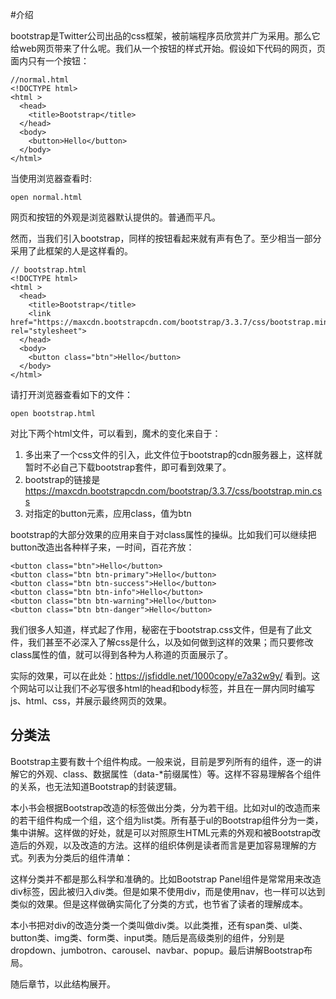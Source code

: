 

#介绍

bootstrap是Twitter公司出品的css框架，被前端程序员欣赏并广为采用。那么它给web网页带来了什么呢。我们从一个按钮的样式开始。假设如下代码的网页，页面内只有一个按钮：

    //normal.html
    <!DOCTYPE html>
    <html >
      <head>
        <title>Bootstrap</title>
      </head>
      <body>
        <button>Hello</button>
      </body>
    </html>

当使用浏览器查看时:

    open normal.html

网页和按钮的外观是浏览器默认提供的。普通而平凡。

然而，当我们引入bootstrap，同样的按钮看起来就有声有色了。至少相当一部分采用了此框架的人是这样看的。

    // bootstrap.html
    <!DOCTYPE html>
    <html >
      <head>
        <title>Bootstrap</title>
        <link href="https://maxcdn.bootstrapcdn.com/bootstrap/3.3.7/css/bootstrap.min.css" rel="stylesheet">
      </head>
      <body>
        <button class="btn">Hello</button>
      </body>
    </html>

请打开浏览器查看如下的文件：
    
    open bootstrap.html

对比下两个html文件，可以看到，魔术的变化来自于：

1. 多出来了一个css文件的引入，此文件位于bootstrap的cdn服务器上，这样就暂时不必自己下载bootstrap套件，即可看到效果了。
2. bootstrap的链接是 https://maxcdn.bootstrapcdn.com/bootstrap/3.3.7/css/bootstrap.min.css
3. 对指定的button元素，应用class，值为btn

bootstrap的大部分效果的应用来自于对class属性的操纵。比如我们可以继续把button改造出各种样子来，一时间，百花齐放：

    <button class="btn">Hello</button>
    <button class="btn btn-primary">Hello</button>
    <button class="btn btn-success">Hello</button>
    <button class="btn btn-info">Hello</button>
    <button class="btn btn-warning">Hello</button>
    <button class="btn btn-danger">Hello</button>

我们很多人知道，样式起了作用，秘密在于bootstrap.css文件，但是有了此文件，我们甚至不必深入了解css是什么，以及如何做到这样的效果；而只要修改class属性的值，就可以得到各种为人称道的页面展示了。

实际的效果，可以在此处：https://jsfiddle.net/1000copy/e7a32w9y/ 看到。这个网站可以让我们不必写很多html的head和body标签，并且在一屏内同时编写js、html、css，并展示最终网页的效果。


## 分类法

Bootstrap主要有数十个组件构成。一般来说，目前是罗列所有的组件，逐一的讲解它的外观、class、数据属性（data-*前缀属性）等。这样不容易理解各个组件的关系，也无法知道Bootstrap的封装逻辑。

本小书会根据Bootstrap改造的标签做出分类，分为若干组。比如对ul的改造而来的若干组件构成一个组，这个组为list类。所有基于ul的Bootstrap组件分为一类，集中讲解。这样做的好处，就是可以对照原生HTML元素的外观和被Bootstrap改造后的外观，以及改造的方法。这样的组织体例是读者而言是更加容易理解的方式。列表为分类后的组件清单：

这样分类并不都是那么科学和准确的。比如Bootstrap Panel组件是常常用来改造div标签，因此被归入div类。但是如果不使用div，而是使用nav，也一样可以达到类似的效果。但是这样做确实简化了分类的方式，也节省了读者的理解成本。

本小书把对div的改造分类一个类叫做div类。以此类推，还有span类、ul类、button类、img类、form类、input类。随后是高级类别的组件，分别是dropdown、jumbotron、carousel、navbar、popup。最后讲解Bootstrap布局。

随后章节，以此结构展开。








    
